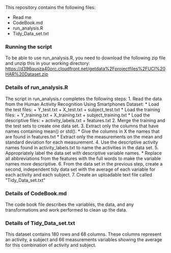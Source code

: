 This repository contains the following files:

-   Read me
-   CodeBook.md
-   run\_analysis.R
-   Tidy\_Data\_set.txt

### Running the script

To be able to use run\_analysis.R, you need to download the following zip file and unzip this in your working directory: <https://d396qusza40orc.cloudfront.net/getdata%2Fprojectfiles%2FUCI%20HAR%20Dataset.zip>

### Details of run\_analysis.R

The script in run\_analysis.r completes the following steps: 1. Read the data from the Human Activity Recognition Using Smartphones Dataset: \* Load the test files: + Y\_test.txt + X\_test.txt + subject\_test.txt \* Load the training files: + Y\_training.txt + X\_training.txt + subject\_training.txt \* Load the descriptive files: + activity\_labels.txt + features.txt 2. Merge the training and the test sets to create one data set. 3. Extract only the columns that have names containing mean() or std(). \* Give the columns in X the names that are found in features.txt \* Extract only the measurements on the mean and standard deviation for each measurement. 4. Use the descriptive activity names found in activity\_labels.txt to name the activities in the data set. 5. Appropriately label the data set with descriptive variable names. \* Replace all abbreviations from the features with the full words to make the variable names more descriptive. 6. From the data set in the previous step, create a second, independent tidy data set with the average of each variable for each activity and each subject. 7. Create an uploadable text file called "Tidy\_Data\_set.txt"

### Details of CodeBook.md

The code book file describes the variables, the data, and any transformations and work performed to clean up the data.

### Details of Tidy\_Data\_set.txt

This dataset contains 180 rows and 68 columns. These columns represent an activity, a subject and 66 measurements variables showing the average for this combination of activity and subject.
